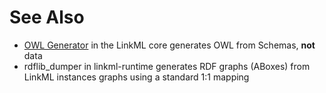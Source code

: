 # See Also

* [OWL Generator](https://linkml.io/linkml/generators/owl.html) in the LinkML core generates OWL from Schemas, **not** data
* rdflib_dumper in linkml-runtime generates RDF graphs (ABoxes) from LinkML instances graphs using a standard 1:1 mapping
